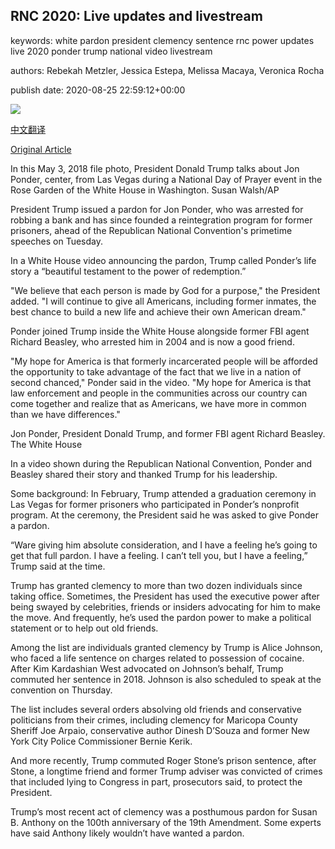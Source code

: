 ## RNC 2020: Live updates and livestream

keywords: white pardon president clemency sentence rnc power updates live 2020 ponder trump national video livestream

authors: Rebekah Metzler, Jessica Estepa, Melissa Macaya, Veronica Rocha

publish date: 2020-08-25 22:59:12+00:00

![](https://cdn.cnn.com/cnnnext/dam/assets/200825123501-20200825-rnc-speakers-split-super-tease.jpg)

[中文翻译](RNC%202020%3A%20Live%20updates%20and%20livestream_zh.md)

[Original Article](https://edition.cnn.com/politics/live-news/rnc-2020-day-2/index.html)

In this May 3, 2018 file photo, President Donald Trump talks about Jon Ponder, center, from Las Vegas during a National Day of Prayer event in the Rose Garden of the White House in Washington. Susan Walsh/AP

President Trump issued a pardon for Jon Ponder, who was arrested for robbing a bank and has since founded a reintegration program for former prisoners, ahead of the Republican National Convention's primetime speeches on Tuesday.

In a White House video announcing the pardon, Trump called Ponder’s life story a “beautiful testament to the power of redemption.”

"We believe that each person is made by God for a purpose," the President added. "I will continue to give all Americans, including former inmates, the best chance to build a new life and achieve their own American dream."

Ponder joined Trump inside the White House alongside former FBI agent Richard Beasley, who arrested him in 2004 and is now a good friend.

"My hope for America is that formerly incarcerated people will be afforded the opportunity to take advantage of the fact that we live in a nation of second chanced," Ponder said in the video. "My hope for America is that law enforcement and people in the communities across our country can come together and realize that as Americans, we have more in common than we have differences."

Jon Ponder, President Donald Trump, and former FBI agent Richard Beasley. The White House

In a video shown during the Republican National Convention, Ponder and Beasley shared their story and thanked Trump for his leadership.

Some background: In February, Trump attended a graduation ceremony in Las Vegas for former prisoners who participated in Ponder’s nonprofit program. At the ceremony, the President said he was asked to give Ponder a pardon.

“Ware giving him absolute consideration, and I have a feeling he’s going to get that full pardon. I have a feeling. I can’t tell you, but I have a feeling,” Trump said at the time.

Trump has granted clemency to more than two dozen individuals since taking office. Sometimes, the President has used the executive power after being swayed by celebrities, friends or insiders advocating for him to make the move. And frequently, he’s used the pardon power to make a political statement or to help out old friends.

Among the list are individuals granted clemency by Trump is Alice Johnson, who faced a life sentence on charges related to possession of cocaine. After Kim Kardashian West advocated on Johnson’s behalf, Trump commuted her sentence in 2018. Johnson is also scheduled to speak at the convention on Thursday.

The list includes several orders absolving old friends and conservative politicians from their crimes, including clemency for Maricopa County Sheriff Joe Arpaio, conservative author Dinesh D’Souza and former New York City Police Commissioner Bernie Kerik.

And more recently, Trump commuted Roger Stone’s prison sentence, after Stone, a longtime friend and former Trump adviser was convicted of crimes that included lying to Congress in part, prosecutors said, to protect the President.

Trump’s most recent act of clemency was a posthumous pardon for Susan B. Anthony on the 100th anniversary of the 19th Amendment. Some experts have said Anthony likely wouldn’t have wanted a pardon.